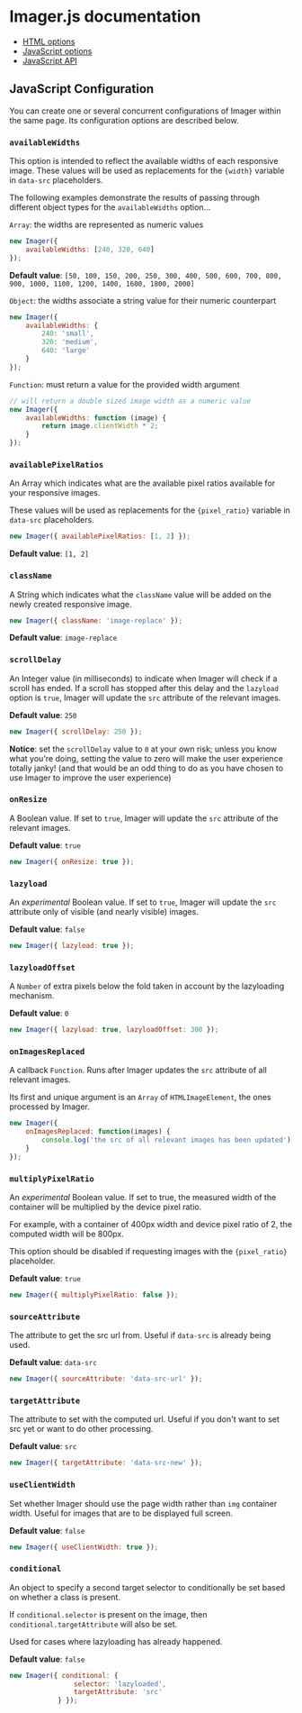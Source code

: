 # Imager.js documentation

- [HTML options](html-api.md)
- [JavaScript options](js-options.md)
- [JavaScript API](js-api.md)

## JavaScript Configuration

You can create one or several concurrent configurations of Imager within the same page. Its configuration options are
described below.

### `availableWidths`

This option is intended to reflect the available widths of each responsive image. These values will be used as replacements
for the `{width}` variable in `data-src` placeholders.

The following examples demonstrate the results of passing through different object types for the `availableWidths` option...

`Array`: the widths are represented as numeric values

```js
new Imager({
    availableWidths: [240, 320, 640]
});
```

**Default value**: `[50, 100, 150, 200, 250, 300, 400, 500, 600, 700, 800, 900, 1000, 1100, 1200, 1400, 1600, 1800, 2000]`

`Object`: the widths associate a string value for their numeric counterpart

```js
new Imager({
    availableWidths: {
        240: 'small',
        320: 'medium',
        640: 'large'
    }
});
```

`Function`: must return a value for the provided width argument

```js
// will return a double sized image width as a numeric value
new Imager({
    availableWidths: function (image) {
        return image.clientWidth * 2;
    }
});
```

### `availablePixelRatios`

An Array which indicates what are the available pixel ratios available for your responsive images.

These values will be used as replacements for the `{pixel_ratio}` variable in `data-src` placeholders.

```js
new Imager({ availablePixelRatios: [1, 2] });
```

**Default value**: `[1, 2]`

### `className`

A String which indicates what the `className` value will be added on the newly created responsive image.

```js
new Imager({ className: 'image-replace' });
```

**Default value**: `image-replace`

### `scrollDelay`

An Integer value (in milliseconds) to indicate when Imager will check if a scroll has ended. If a scroll has stopped after this delay and the `lazyload` option is `true`, Imager will update the `src` attribute of the relevant images.

**Default value**: `250`

```js
new Imager({ scrollDelay: 250 });
```

**Notice**: set the `scrollDelay` value to `0` at your own risk; unless you know what you're doing, setting the value to zero will make the user experience totally janky! (and that would be an odd thing to do as you have chosen to use Imager to improve the user experience)

### `onResize`

A Boolean value. If set to `true`, Imager will update the `src` attribute of the relevant images.

**Default value**: `true`

```js
new Imager({ onResize: true });
```

### `lazyload`

An *experimental* Boolean value. If set to `true`, Imager will update the `src` attribute only of visible (and nearly visible) images.

**Default value**: `false`

```js
new Imager({ lazyload: true });
```

### `lazyloadOffset`

A `Number` of extra pixels below the fold taken in account by the lazyloading mechanism.

**Default value**: `0`

```js
new Imager({ lazyload: true, lazyloadOffset: 300 });
```

### `onImagesReplaced`

A callback `Function`. Runs after Imager updates the `src` attribute of all relevant images.

Its first and unique argument is an `Array` of `HTMLImageElement`, the ones processed by Imager.

```js
new Imager({
    onImagesReplaced: function(images) {
        console.log('the src of all relevant images has been updated');
    }
});
```

### `multiplyPixelRatio`

An *experimental* Boolean value. If set to true, the measured width of the container will be multiplied by the device pixel ratio.

For example, with a container of 400px width and device pixel ratio of 2, the computed width will be 800px.

This option should be disabled if requesting images with the `{pixel_ratio}` placeholder.

**Default value**: `true`

```js
new Imager({ multiplyPixelRatio: false });
```

### `sourceAttribute`

The attribute to get the src url from. Useful if `data-src` is already being used.

**Default value**: `data-src`

```js
new Imager({ sourceAttribute: 'data-src-url' });
```

### `targetAttribute`

The attribute to set with the computed url. Useful if you don't want to set src yet or want to do other processing.

**Default value**: `src`

```js
new Imager({ targetAttribute: 'data-src-new' });
```

### `useClientWidth`

Set whether Imager should use the  page width rather than `img` container width. Useful for images that are to be displayed full screen.

**Default value**: `false`

```js
new Imager({ useClientWidth: true });
```

### `conditional`

An object to specify a second target selector to conditionally be set based on whether a class is present.

If `conditional.selector` is present on the image, then `conditional.targetAttribute` will also be set. 

Used for cases where lazyloading has already happened.

**Default value**: `false`

```js
new Imager({ conditional: {
                selector: 'lazyloaded',
                targetAttribute: 'src'
            } });
```

